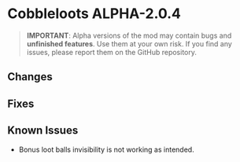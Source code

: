 # Cobbleloots ALPHA-2.0.4

> **IMPORTANT**: Alpha versions of the mod may contain bugs and **unfinished features**. Use them at your own risk. If you find any issues, please report them on the GitHub repository.

## Changes

## Fixes

## Known Issues
- Bonus loot balls invisibility is not working as intended.